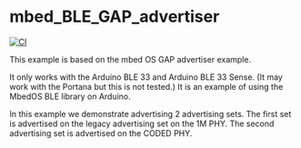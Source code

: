 # mbed_BLE_GAP_advertiser

[![CI](https://github.com/tjpetz/mbed_BLE_GAP_advertiser/actions/workflows/build.yml/badge.svg)](https://github.com/tjpetz/mbed_BLE_GAP_advertiser/actions/workflows/build.yml)

This example is based on the mbed OS GAP advertiser example.

It only works with the Arduino BLE 33 and Arduino BLE 33 Sense.  (It may work with the Portana but
this is not tested.)  It is an example of using the MbedOS BLE library on Arduino.

In this example we demonstrate advertising 2 advertising sets.  The first set is advertised on the 
legacy advertising set on the 1M PHY.  The second advertising set is advertised on the CODED PHY.
